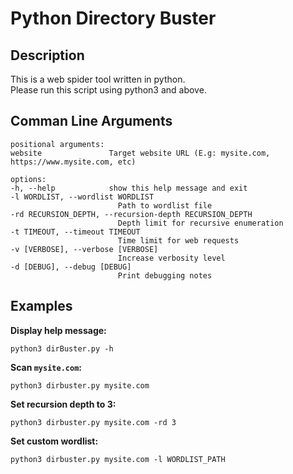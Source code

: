 # Python Directory Buster

## Description

This is a web spider tool written in python.\
Please run this script using python3 and above.

## Comman Line Arguments

    positional arguments:
    website               Target website URL (E.g: mysite.com, https://www.mysite.com, etc)

    options:
    -h, --help            show this help message and exit
    -l WORDLIST, --wordlist WORDLIST
                            Path to wordlist file
    -rd RECURSION_DEPTH, --recursion-depth RECURSION_DEPTH
                            Depth limit for recursive enumeration
    -t TIMEOUT, --timeout TIMEOUT
                            Time limit for web requests
    -v [VERBOSE], --verbose [VERBOSE]
                            Increase verbosity level
    -d [DEBUG], --debug [DEBUG]
                            Print debugging notes

## Examples

**Display help message:**

```
python3 dirBuster.py -h
```

**Scan `mysite.com`:**

```
python3 dirbuster.py mysite.com
```

**Set recursion depth to 3:**

```
python3 dirbuster.py mysite.com -rd 3
```

**Set custom wordlist:**

```
python3 dirbuster.py mysite.com -l WORDLIST_PATH
```
